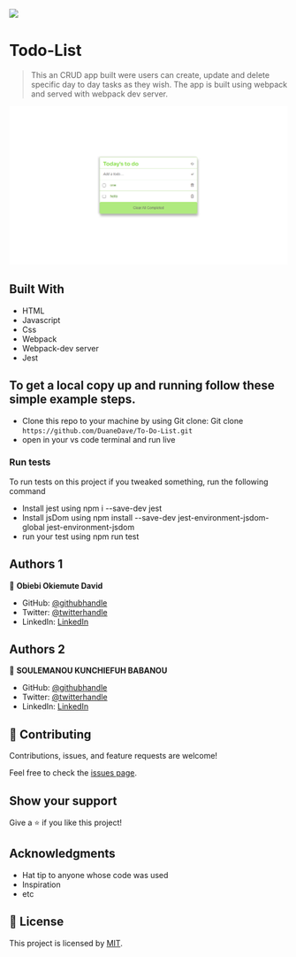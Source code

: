 ![](https://img.shields.io/badge/Microverse-blueviolet)

# Todo-List

> This an CRUD app built were users can create, update and delete specific day to day tasks as they wish. The app is built using webpack and served with webpack dev server.

![screenshot](./src/asset/img1.png)

## Built With

- HTML
- Javascript
- Css
- Webpack
- Webpack-dev server
- Jest

## To get a local copy up and running follow these simple example steps.

- Clone this repo to your machine by using Git clone: Git clone `https://github.com/DuaneDave/To-Do-List.git`
- open in your vs code terminal and run live 


### Run tests
To run tests on this project if you tweaked something, run the following command

- Install jest using npm i --save-dev jest
- Install jsDom using npm install --save-dev jest-environment-jsdom-global jest-environment-jsdom
- run your test using npm run test


## Authors 1

👤 **Obiebi Okiemute David**

- GitHub: [@githubhandle](https://github.com/DuaneDave)
- Twitter: [@twitterhandle](https://twitter.com/dave_duane)
- LinkedIn: [LinkedIn](https://www.linkedin.com/in/okiemute-david-obiebi-6b4a6a230/)

## Authors 2

👤 **SOULEMANOU KUNCHIEFUH BABANOU**

- GitHub: [@githubhandle](https://github.com/soulemanou-software)
- Twitter: [@twitterhandle](https://twitter.com/fastdevz1)
- LinkedIn: [LinkedIn](https://www.linkedin.com/in/soulemanou-kunchiefuh-babanou-454099196/)

## 🤝 Contributing

Contributions, issues, and feature requests are welcome!

Feel free to check the [issues page](https://github.com/DuaneDave/To-Do-List/issues).

## Show your support

Give a ⭐️ if you like this project!

## Acknowledgments

- Hat tip to anyone whose code was used
- Inspiration
- etc

## 📝 License

This project is licensed by [MIT](./LICENSE).

